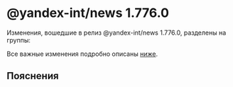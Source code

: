 # @yandex-int/news 1.776.0

<!-- ЧЕЛОВЕЧЕСКОЕ ВСТУПЛЕНИЕ -->

Изменения, вошедшие в релиз @yandex-int/news 1.776.0, разделены на группы:

Все важные изменения подробно описаны [ниже](#Пояснения).

## Пояснения

